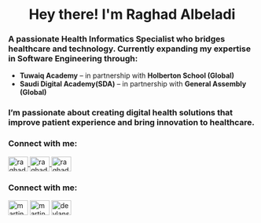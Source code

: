 <h1 align="center">Hey there! I'm Raghad Albeladi</h1>

<h3 align="left">
A passionate <b>Health Informatics Specialist</b> who bridges healthcare and technology.  
Currently expanding my expertise in <b>Software Engineering</b> through:
</h3>

<ul>
  <li> <b>Tuwaiq Academy</b> – in partnership with <b>Holberton School (Global)</b></li>
  <li> <b>Saudi Digital Academy(SDA)</b> – in partnership with <b>General Assembly (Global)</b></li>
</ul>

<h3 align="left">
I’m passionate about creating digital health solutions that improve patient experience and bring innovation to healthcare. 
</h3>

<h3 align="left">Connect with me:</h3>
<p align="left">
<a href="https://linkedin.com/in/raghad-albeladi" target="_blank">
  <img align="center" src="https://raw.githubusercontent.com/rahuldkjain/github-profile-readme-generator/master/src/images/icons/Social/linked-in-alt.svg" alt="raghad linkedin" height="30" width="40" />
</a>
<a href="mailto:raghad.z.albeladi@outlook.com" target="_blank">
  <img align="center" src="https://img.icons8.com/fluency/48/000000/apple-mail.png" alt="raghad email" height="30" width="40" />
</a>
<a href="https://github.com/RaghadAlbeladi1" target="_blank">
  <img align="center" src="https://raw.githubusercontent.com/rahuldkjain/github-profile-readme-generator/master/src/images/icons/Social/github.svg" alt="raghad github" height="30" width="40" />
</a>
</p>

<h3 align="left">Connect with me:</h3>
<p align="left">
<a href="https://twitter.com/Raghad_Albeladi" target="blank"><img align="center" src="https://raw.githubusercontent.com/rahuldkjain/github-profile-readme-generator/master/src/images/icons/Social/twitter.svg" alt="martinezmbithi" height="30" width="40" /></a>
<a href="https://linkedin.com/in/raghad-albeladi" target="blank"><img align="center" src="https://raw.githubusercontent.com/rahuldkjain/github-profile-readme-generator/master/src/images/icons/Social/linked-in-alt.svg" alt="martin-mbithi-6626b617a" height="30" width="40" /></a>
<a href="https://fb.com/devlansolutions" target="blank"><img align="center" src="https://raw.githubusercontent.com/rahuldkjain/github-profile-readme-generator/master/src/images/icons/Social/facebook.svg" alt="devlansolutions" height="30" width="40" /></a>
</p>

